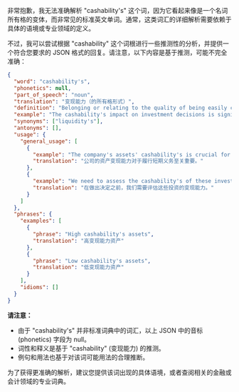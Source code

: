 非常抱歉，我无法准确解析 "cashability's" 这个词，因为它看起来像是一个名词所有格的变体，而非常见的标准英文单词。通常，这类词汇的详细解析需要依赖于具体的语境或专业领域的定义。

不过，我可以尝试根据 "cashability" 这个词根进行一些推测性的分析，并提供一个符合您要求的 JSON 格式的回复。请注意，以下内容是基于推测，可能不完全准确：

```json
{
  "word": "cashability's",
  "phonetics": null,
  "part_of_speech": "noun",
  "translation": "变现能力（的所有格形式）",
  "definition": "Belonging or relating to the quality of being easily converted into cash.",
  "example": "The cashability's impact on investment decisions is significant.",
  "synonyms": ["liquidity's"],
  "antonyms": [],
  "usage": {
    "general_usage": [
      {
        "example": "The company's assets' cashability's is crucial for meeting short-term obligations.",
        "translation": "公司的资产变现能力对于履行短期义务至关重要。"
      },
      {
        "example": "We need to assess the cashability's of these investments before making a decision.",
        "translation": "在做出决定之前，我们需要评估这些投资的变现能力。"
      }
    ]
  },
  "phrases": {
    "examples": [
      {
        "phrase": "High cashability's assets",
        "translation": "高变现能力资产"
      },
      {
        "phrase": "Low cashability's assets",
        "translation": "低变现能力资产"
      }
    ],
    "idioms": []
  }
}
```

**请注意：**

*   由于 "cashability's" 并非标准词典中的词汇，以上 JSON 中的音标 (phonetics) 字段为 null。
*   词性和释义是基于 "cashability" (变现能力) 的推测。
*   例句和用法也基于对该词可能用法的合理推断。

为了获得更准确的解析，建议您提供该词出现的具体语境，或者查阅相关的金融或会计领域的专业词典。
 